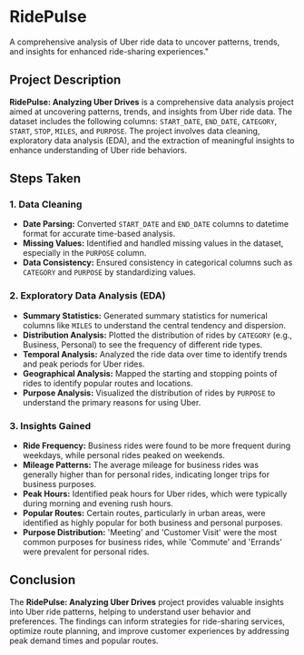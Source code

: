 # RidePulse
 A comprehensive analysis of Uber ride data to uncover patterns, trends, and insights for enhanced ride-sharing experiences."

## Project Description

**RidePulse: Analyzing Uber Drives** is a comprehensive data analysis project aimed at uncovering patterns, trends, and insights from Uber ride data. The dataset includes the following columns: `START_DATE`, `END_DATE`, `CATEGORY`, `START`, `STOP`, `MILES`, and `PURPOSE`. The project involves data cleaning, exploratory data analysis (EDA), and the extraction of meaningful insights to enhance understanding of Uber ride behaviors.

## Steps Taken

### 1. Data Cleaning
- **Date Parsing:** Converted `START_DATE` and `END_DATE` columns to datetime format for accurate time-based analysis.
- **Missing Values:** Identified and handled missing values in the dataset, especially in the `PURPOSE` column.
- **Data Consistency:** Ensured consistency in categorical columns such as `CATEGORY` and `PURPOSE` by standardizing values.

### 2. Exploratory Data Analysis (EDA)
- **Summary Statistics:** Generated summary statistics for numerical columns like `MILES` to understand the central tendency and dispersion.
- **Distribution Analysis:** Plotted the distribution of rides by `CATEGORY` (e.g., Business, Personal) to see the frequency of different ride types.
- **Temporal Analysis:** Analyzed the ride data over time to identify trends and peak periods for Uber rides.
- **Geographical Analysis:** Mapped the starting and stopping points of rides to identify popular routes and locations.
- **Purpose Analysis:** Visualized the distribution of rides by `PURPOSE` to understand the primary reasons for using Uber.

### 3. Insights Gained
- **Ride Frequency:** Business rides were found to be more frequent during weekdays, while personal rides peaked on weekends.
- **Mileage Patterns:** The average mileage for business rides was generally higher than for personal rides, indicating longer trips for business purposes.
- **Peak Hours:** Identified peak hours for Uber rides, which were typically during morning and evening rush hours.
- **Popular Routes:** Certain routes, particularly in urban areas, were identified as highly popular for both business and personal purposes.
- **Purpose Distribution:** 'Meeting' and 'Customer Visit' were the most common purposes for business rides, while 'Commute' and 'Errands' were prevalent for personal rides.

## Conclusion

The **RidePulse: Analyzing Uber Drives** project provides valuable insights into Uber ride patterns, helping to understand user behavior and preferences. The findings can inform strategies for ride-sharing services, optimize route planning, and improve customer experiences by addressing peak demand times and popular routes.

